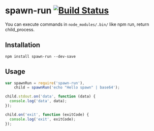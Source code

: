 # spawn-run [![Build Status](https://travis-ci.org/anuoua/spawn-run.svg?branch=master)](https://travis-ci.org/anuoua/spawn-run)

You can execute commands in `node_modules/.bin/` like npm run, return child_process.

## Installation

    npm install spawn-run --dev-save

## Usage
```js
var spawnRun = require('spawn-run'),
    child = spawnRun('echo "Hello spawn" | base64');

child.stdout.on('data', function (data) {
  console.log('data', data);
});

child.on('exit', function (exitCode) {
  console.log('exit', exitCode);
});
```
